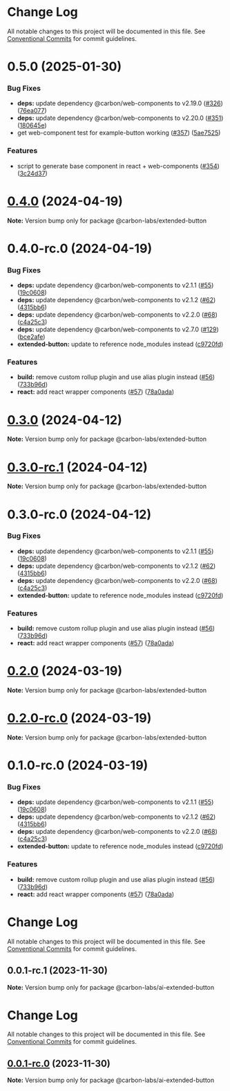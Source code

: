 # Change Log

All notable changes to this project will be documented in this file.
See [Conventional Commits](https://conventionalcommits.org) for commit guidelines.

# 0.5.0 (2025-01-30)


### Bug Fixes

* **deps:** update dependency @carbon/web-components to v2.19.0 ([#326](https://github.com/carbon-design-system/carbon-labs/issues/326)) ([76ea077](https://github.com/carbon-design-system/carbon-labs/commit/76ea077a3b1aa313e47b399cd9cea865d9d37641))
* **deps:** update dependency @carbon/web-components to v2.20.0 ([#351](https://github.com/carbon-design-system/carbon-labs/issues/351)) ([180645e](https://github.com/carbon-design-system/carbon-labs/commit/180645e976108e588d302dffb2b93fa8c2e688da))
* get web-component test for example-button working ([#357](https://github.com/carbon-design-system/carbon-labs/issues/357)) ([5ae7525](https://github.com/carbon-design-system/carbon-labs/commit/5ae7525867850c2e2bc6fd80834b054759437412))


### Features

* script to generate base component in react + web-components ([#354](https://github.com/carbon-design-system/carbon-labs/issues/354)) ([3c24d37](https://github.com/carbon-design-system/carbon-labs/commit/3c24d375f2b8773f7c4dd704197ae6267d919685))





# [0.4.0](https://github.com/carbon-design-system/carbon-labs/compare/@carbon-labs/extended-button@0.4.0-rc.0...@carbon-labs/extended-button@0.4.0) (2024-04-19)

**Note:** Version bump only for package @carbon-labs/extended-button





# 0.4.0-rc.0 (2024-04-19)


### Bug Fixes

* **deps:** update dependency @carbon/web-components to v2.1.1 ([#55](https://github.com/carbon-design-system/carbon-labs/issues/55)) ([19c0608](https://github.com/carbon-design-system/carbon-labs/commit/19c0608169b6e4926ac2683c10438739b9cccad9))
* **deps:** update dependency @carbon/web-components to v2.1.2 ([#62](https://github.com/carbon-design-system/carbon-labs/issues/62)) ([4315bb6](https://github.com/carbon-design-system/carbon-labs/commit/4315bb63db52b727e32a828459ec126c46a869fb))
* **deps:** update dependency @carbon/web-components to v2.2.0 ([#68](https://github.com/carbon-design-system/carbon-labs/issues/68)) ([c4a25c3](https://github.com/carbon-design-system/carbon-labs/commit/c4a25c3eccb25f8ffed182f9beb0937a07e3608e))
* **deps:** update dependency @carbon/web-components to v2.7.0 ([#129](https://github.com/carbon-design-system/carbon-labs/issues/129)) ([bce2afe](https://github.com/carbon-design-system/carbon-labs/commit/bce2afec26d943769dfc72d85851606272200957))
* **extended-button:** update to reference node_modules instead ([c9720fd](https://github.com/carbon-design-system/carbon-labs/commit/c9720fddf8e79d9ae4054fdf5047399ad456ccc8))


### Features

* **build:** remove custom rollup plugin and use alias plugin instead ([#56](https://github.com/carbon-design-system/carbon-labs/issues/56)) ([733b96d](https://github.com/carbon-design-system/carbon-labs/commit/733b96d275ea7a5509324c240494652c07296543))
* **react:** add react wrapper components ([#57](https://github.com/carbon-design-system/carbon-labs/issues/57)) ([78a0ada](https://github.com/carbon-design-system/carbon-labs/commit/78a0ada5af1dea4df0159ece4941c4bc6b9b98f4))





# [0.3.0](https://github.com/carbon-design-system/carbon-labs/compare/@carbon-labs/extended-button@0.3.0-rc.1...@carbon-labs/extended-button@0.3.0) (2024-04-12)

**Note:** Version bump only for package @carbon-labs/extended-button





# [0.3.0-rc.1](https://github.com/carbon-design-system/carbon-labs/compare/@carbon-labs/extended-button@0.3.0-rc.0...@carbon-labs/extended-button@0.3.0-rc.1) (2024-04-12)

**Note:** Version bump only for package @carbon-labs/extended-button





# 0.3.0-rc.0 (2024-04-12)


### Bug Fixes

* **deps:** update dependency @carbon/web-components to v2.1.1 ([#55](https://github.com/carbon-design-system/carbon-labs/issues/55)) ([19c0608](https://github.com/carbon-design-system/carbon-labs/commit/19c0608169b6e4926ac2683c10438739b9cccad9))
* **deps:** update dependency @carbon/web-components to v2.1.2 ([#62](https://github.com/carbon-design-system/carbon-labs/issues/62)) ([4315bb6](https://github.com/carbon-design-system/carbon-labs/commit/4315bb63db52b727e32a828459ec126c46a869fb))
* **deps:** update dependency @carbon/web-components to v2.2.0 ([#68](https://github.com/carbon-design-system/carbon-labs/issues/68)) ([c4a25c3](https://github.com/carbon-design-system/carbon-labs/commit/c4a25c3eccb25f8ffed182f9beb0937a07e3608e))
* **extended-button:** update to reference node_modules instead ([c9720fd](https://github.com/carbon-design-system/carbon-labs/commit/c9720fddf8e79d9ae4054fdf5047399ad456ccc8))


### Features

* **build:** remove custom rollup plugin and use alias plugin instead ([#56](https://github.com/carbon-design-system/carbon-labs/issues/56)) ([733b96d](https://github.com/carbon-design-system/carbon-labs/commit/733b96d275ea7a5509324c240494652c07296543))
* **react:** add react wrapper components ([#57](https://github.com/carbon-design-system/carbon-labs/issues/57)) ([78a0ada](https://github.com/carbon-design-system/carbon-labs/commit/78a0ada5af1dea4df0159ece4941c4bc6b9b98f4))





# [0.2.0](https://github.com/carbon-design-system/carbon-labs/compare/@carbon-labs/extended-button@0.2.0-rc.0...@carbon-labs/extended-button@0.2.0) (2024-03-19)

**Note:** Version bump only for package @carbon-labs/extended-button





# [0.2.0-rc.0](https://github.com/carbon-design-system/carbon-labs/compare/@carbon-labs/extended-button@0.1.0-rc.0...@carbon-labs/extended-button@0.2.0-rc.0) (2024-03-19)

**Note:** Version bump only for package @carbon-labs/extended-button





# 0.1.0-rc.0 (2024-03-19)


### Bug Fixes

* **deps:** update dependency @carbon/web-components to v2.1.1 ([#55](https://github.com/carbon-design-system/carbon-labs/issues/55)) ([19c0608](https://github.com/carbon-design-system/carbon-labs/commit/19c0608169b6e4926ac2683c10438739b9cccad9))
* **deps:** update dependency @carbon/web-components to v2.1.2 ([#62](https://github.com/carbon-design-system/carbon-labs/issues/62)) ([4315bb6](https://github.com/carbon-design-system/carbon-labs/commit/4315bb63db52b727e32a828459ec126c46a869fb))
* **deps:** update dependency @carbon/web-components to v2.2.0 ([#68](https://github.com/carbon-design-system/carbon-labs/issues/68)) ([c4a25c3](https://github.com/carbon-design-system/carbon-labs/commit/c4a25c3eccb25f8ffed182f9beb0937a07e3608e))
* **extended-button:** update to reference node_modules instead ([c9720fd](https://github.com/carbon-design-system/carbon-labs/commit/c9720fddf8e79d9ae4054fdf5047399ad456ccc8))


### Features

* **build:** remove custom rollup plugin and use alias plugin instead ([#56](https://github.com/carbon-design-system/carbon-labs/issues/56)) ([733b96d](https://github.com/carbon-design-system/carbon-labs/commit/733b96d275ea7a5509324c240494652c07296543))
* **react:** add react wrapper components ([#57](https://github.com/carbon-design-system/carbon-labs/issues/57)) ([78a0ada](https://github.com/carbon-design-system/carbon-labs/commit/78a0ada5af1dea4df0159ece4941c4bc6b9b98f4))





# Change Log

All notable changes to this project will be documented in this file. See
[Conventional Commits](https://conventionalcommits.org) for commit guidelines.

## 0.0.1-rc.1 (2023-11-30)

**Note:** Version bump only for package @carbon-labs/ai-extended-button

# Change Log

All notable changes to this project will be documented in this file. See
[Conventional Commits](https://conventionalcommits.org) for commit guidelines.

## [0.0.1-rc.0](https://github.com/carbon-design-system/carbon-labs/compare/@carbon-labs/ai-extended-button@0.0.1...@carbon-labs/ai-extended-button@0.0.1-rc.0) (2023-11-30)

**Note:** Version bump only for package @carbon-labs/ai-extended-button
